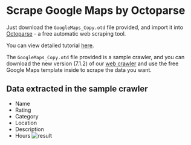 # Scrape Google Maps by Octoparse

Just download the `GoogleMaps_Copy.otd` file provided, and import it into [Octoparse](https://www.octoparse.com) - a free automatic web scraping tool. 

You can view detailed tutorial [here](https://www.octoparse.com/tutorial-7/scrape-data-on-google-maps).

The `GoogleMaps_Copy.otd` file provided is a sample crawler, and you can download the new version (7.1.2) of our [web crawler](https://www.octoparse.com/download) and use the free Google Maps template inside to scrape the data you want.

## Data extracted in the sample crawler
* Name
* Rating
* Category
* Location
* Description
* Hours
![result](https://www.octoparse.com/media/6306/googlemaps_png_1.png)
